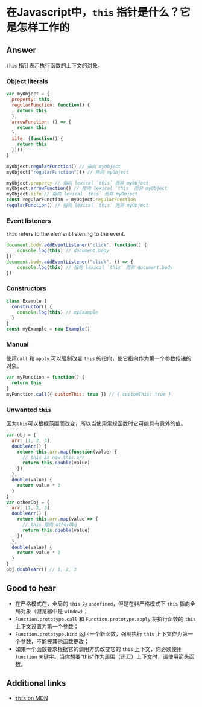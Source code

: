 # 在Javascript中，`this` 指针是什么？它是怎样工作的

## Answer

`this` 指针表示执行函数的上下文的对象。

### Object literals

```js
var myObject = {
  property: this,
  regularFunction: function() {
    return this
  },
  arrowFunction: () => {
    return this
  },
  iife: (function() {
    return this
  })()
}

myObject.regularFunction() // 指向 myObject
myObject["regularFunction"]() // 指向 myObject

myObject.property // 指向 lexical `this` 而非 myObject
myObject.arrowFunction() // 指向 lexical `this` 而非 myObject
myObject.iife // 指向 lexical `this` 而非 myObject
const regularFunction = myObject.regularFunction
regularFunction() // 指向 lexical `this` 而非 myObject
```

### Event listeners

`this` refers to the element listening to the event.

```js
document.body.addEventListener("click", function() {
    console.log(this) // document.body
})
document.body.addEventListener("click", () => {
    console.log(this) // 指向 lexical `this` 而非 document.body
})
```

### Constructors

```js
class Example {
  constructor() {
    console.log(this) // myExample
  }
}
const myExample = new Example()
```

### Manual

使用`call` 和 `apply` 可以强制改变 `this` 的指向，使它指向作为第一个参数传递的对象。

```js
var myFunction = function() {
  return this
}
myFunction.call({ customThis: true }) // { customThis: true }
```

### Unwanted `this`

因为`this`可以根据范围而改变，所以当使用常规函数时它可能具有意外的值。

```js
var obj = {
  arr: [1, 2, 3],
  doubleArr() {
    return this.arr.map(function(value) {
      // this is now this.arr
      return this.double(value)
    })
  },
  double(value) {
    return value * 2
  }
}
var otherObj = {
  arr: [1, 2, 3],
  doubleArr() {
    return this.arr.map(value => {
      // this 指向 otherObj
      return this.double(value)
    })
  },
  double(value) {
    return value * 2
  }
}
obj.doubleArr() // 1, 2, 3
```

## Good to hear

* 在严格模式在，全局的 `this` 为 `undefined`，但是在非严格模式下 `this` 指向全局对象（游览器中是 `window`）；
* `Function.prototype.call` 和 `Function.prototype.apply` 将执行函数的 `this` 上下文设置为第一个参数；
* `Function.prototype.bind` 返回一个新函数，强制执行 `this` 上下文作为第一个参数，不能被其他函数更改；
* 如果一个函数要求根据它的调用方式改变它的 `this` 上下文，你必须使用 `function` 关键字。当你想要“this”作为周围（词汇）上下文时，请使用箭头函数。

## Additional links

* [`this` on MDN](https://developer.mozilla.org/en-US/docs/Web/JavaScript/Reference/Operators/this)

<!-- tags: (javascript) -->

<!-- expertise: (2) -->
